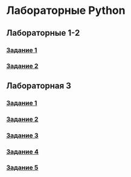# Лабораторные Python

## Лабораторные 1-2

### [Задание 1](L1T1.py)
### [Задание 2](L2T1.py)

## Лабораторная 3

### [Задание 1](L3T1.py)
### [Задание 2](L3T2.py)
### [Задание 3](L3T3.py)
### [Задание 4](L3T4.py)
### [Задание 5](L3T5.py)
